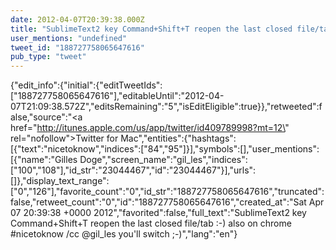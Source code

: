 ```yaml
---
date: 2012-04-07T20:39:38.000Z
title: "SublimeText2 key Command+Shift+T reopen the last closed file/tab :-) also on chrome #nicetoknow /cc <a href='http://twitter.com/gil_les'>@gil_les</a> you'll switch ;-)″"
user_mentions: "undefined"
tweet_id: "188727758065647616"
pub_type: "tweet"
---
```

{"edit_info":{"initial":{"editTweetIds":["188727758065647616"],"editableUntil":"2012-04-07T21:09:38.572Z","editsRemaining":"5","isEditEligible":true}},"retweeted":false,"source":"<a href=\"http://itunes.apple.com/us/app/twitter/id409789998?mt=12\" rel=\"nofollow\">Twitter for Mac</a>","entities":{"hashtags":[{"text":"nicetoknow","indices":["84","95"]}],"symbols":[],"user_mentions":[{"name":"Gilles Doge","screen_name":"gil_les","indices":["100","108"],"id_str":"23044467","id":"23044467"}],"urls":[]},"display_text_range":["0","126"],"favorite_count":"0","id_str":"188727758065647616","truncated":false,"retweet_count":"0","id":"188727758065647616","created_at":"Sat Apr 07 20:39:38 +0000 2012","favorited":false,"full_text":"SublimeText2 key Command+Shift+T reopen the last closed file/tab :-) also on chrome #nicetoknow /cc @gil_les you'll switch ;-)","lang":"en"}

